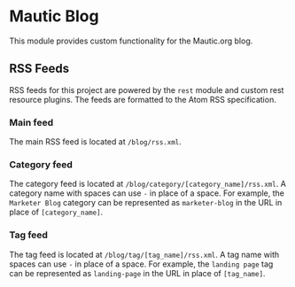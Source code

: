 # Mautic Blog

This module provides custom functionality for the Mautic.org blog.

## RSS Feeds

RSS feeds for this project are powered by the `rest` module and custom rest
resource plugins. The feeds are formatted to the Atom RSS specification.

### Main feed

The main RSS feed is located at `/blog/rss.xml`.

### Category feed

The category feed is located at `/blog/category/[category_name]/rss.xml`. A
category name with spaces can use `-` in place of a space. For example, the
`Marketer Blog` category can be represented as `marketer-blog` in the URL in
place of `[category_name]`.

### Tag feed

The tag feed is located at `/blog/tag/[tag_name]/rss.xml`. A tag name with
spaces can use `-` in place of a space. For example, the `landing page` tag can
be represented as `landing-page` in the URL in place of `[tag_name]`.
